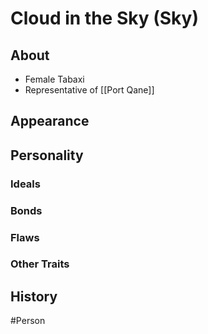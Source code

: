 # Cloud in the Sky (Sky)
## About
- Female Tabaxi
- Representative of [[Port Qane]]

## Appearance


## Personality
### Ideals


### Bonds


### Flaws


### Other Traits


## History


#Person